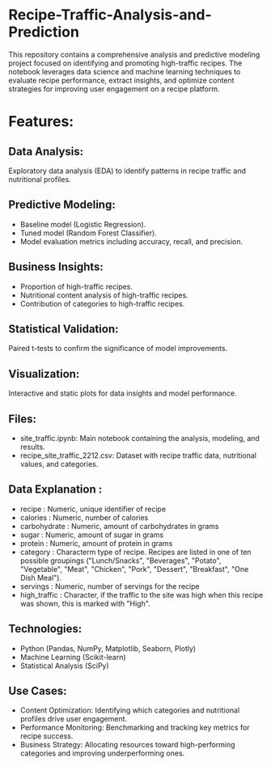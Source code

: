# Recipe-Traffic-Analysis-and-Prediction
This repository contains a comprehensive analysis and predictive modeling project focused on identifying and promoting high-traffic recipes. The notebook leverages data science and machine learning techniques to evaluate recipe performance, extract insights, and optimize content strategies for improving user engagement on a recipe platform.

# Features:
## Data Analysis: 
Exploratory data analysis (EDA) to identify patterns in recipe traffic and nutritional profiles.
## Predictive Modeling:
- Baseline model (Logistic Regression).
- Tuned model (Random Forest Classifier).
- Model evaluation metrics including accuracy, recall, and precision.
## Business Insights:
- Proportion of high-traffic recipes.
- Nutritional content analysis of high-traffic recipes.
- Contribution of categories to high-traffic recipes.
## Statistical Validation: 
Paired t-tests to confirm the significance of model improvements.
## Visualization: 
Interactive and static plots for data insights and model performance.
## Files:
- site_traffic.ipynb: Main notebook containing the analysis, modeling, and results.
- recipe_site_traffic_2212.csv: Dataset with recipe traffic data, nutritional values, and categories.
## Data Explanation :
- recipe : Numeric, unique identifier of recipe
- calories : Numeric, number of calories
- carbohydrate : Numeric, amount of carbohydrates in grams
- sugar : Numeric, amount of sugar in grams
- protein : Numeric, amount of protein in grams
- category : Characterm type of recipe. Recipes are listed in one of ten possible groupings ("Lunch/Snacks", "Beverages", "Potato", "Vegetable", "Meat", "Chicken", "Pork", "Dessert", "Breakfast", "One Dish Meal").
- servings : Numeric, number of servings for the recipe
- high_traffic : Character, if the traffic to the site was high when this recipe was shown, this is marked with "High".
## Technologies:
- Python (Pandas, NumPy, Matplotlib, Seaborn, Plotly)
- Machine Learning (Scikit-learn)
- Statistical Analysis (SciPy)
## Use Cases:
- Content Optimization: Identifying which categories and nutritional profiles drive user engagement.
- Performance Monitoring: Benchmarking and tracking key metrics for recipe success.
- Business Strategy: Allocating resources toward high-performing categories and improving underperforming ones.


